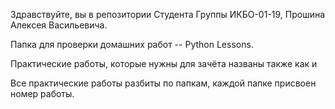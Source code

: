 Здравствуйте, вы в репозитории Студента Группы ИКБО-01-19, Прошина Алексея Васильевича.

Папка для проверки домашних работ -- Python Lessons.

Практические работы, которые нужны для зачёта названы также как и 

Все практические работы разбиты по папкам, каждой папке присвоен номер работы.
